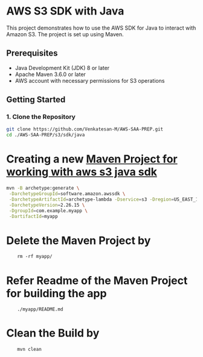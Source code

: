 # AWS S3 SDK with Java

This project demonstrates how to use the AWS SDK for Java to interact with Amazon S3. The project is set up using Maven.

## Prerequisites

- Java Development Kit (JDK) 8 or later
- Apache Maven 3.6.0 or later
- AWS account with necessary permissions for S3 operations

## Getting Started

### 1. Clone the Repository

```sh
git clone https://github.com/Venkatesan-M/AWS-SAA-PREP.git
cd ./AWS-SAA-PREP/s3/sdk/java
```


# Creating a new [Maven Project for working with aws s3 java sdk](https://docs.aws.amazon.com/sdk-for-java/latest/developer-guide/setup-project-maven.html)

```sh
mvn -B archetype:generate \
 -DarchetypeGroupId=software.amazon.awssdk \
 -DarchetypeArtifactId=archetype-lambda -Dservice=s3 -Dregion=US_EAST_1 \
 -DarchetypeVersion=2.26.15 \
 -DgroupId=com.example.myapp \
 -DartifactId=myapp
```

# Delete the Maven Project by 

```
    rm -rf myapp/
```

# Refer Readme of the Maven Project for building the app

```
    ./myapp/README.md
```

# Clean the Build by

```
    mvn clean
```
